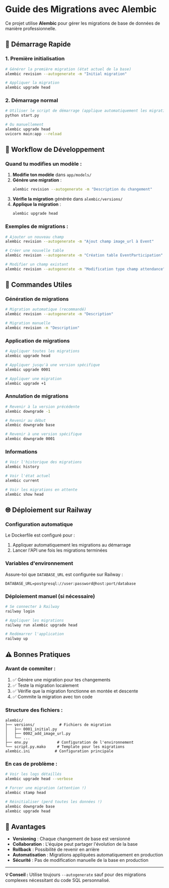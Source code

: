 # Guide des Migrations avec Alembic

Ce projet utilise **Alembic** pour gérer les migrations de base de données de manière professionnelle.

## 🚀 Démarrage Rapide

### 1. **Première initialisation**
```bash
# Générer la première migration (état actuel de la base)
alembic revision --autogenerate -m "Initial migration"

# Appliquer la migration
alembic upgrade head
```

### 2. **Démarrage normal**
```bash
# Utiliser le script de démarrage (applique automatiquement les migrations)
python start.py

# Ou manuellement
alembic upgrade head
uvicorn main:app --reload
```

## 📝 Workflow de Développement

### **Quand tu modifies un modèle :**

1. **Modifie ton modèle** dans `app/models/`
2. **Génère une migration** :
   ```bash
   alembic revision --autogenerate -m "Description du changement"
   ```
3. **Vérifie la migration** générée dans `alembic/versions/`
4. **Applique la migration** :
   ```bash
   alembic upgrade head
   ```

### **Exemples de migrations :**

```bash
# Ajouter un nouveau champ
alembic revision --autogenerate -m "Ajout champ image_url à Event"

# Créer une nouvelle table
alembic revision --autogenerate -m "Création table EventParticipation"

# Modifier un champ existant
alembic revision --autogenerate -m "Modification type champ attendance"
```

## 🔧 Commandes Utiles

### **Génération de migrations**
```bash
# Migration automatique (recommandé)
alembic revision --autogenerate -m "Description"

# Migration manuelle
alembic revision -m "Description"
```

### **Application de migrations**
```bash
# Appliquer toutes les migrations
alembic upgrade head

# Appliquer jusqu'à une version spécifique
alembic upgrade 0001

# Appliquer une migration
alembic upgrade +1
```

### **Annulation de migrations**
```bash
# Revenir à la version précédente
alembic downgrade -1

# Revenir au début
alembic downgrade base

# Revenir à une version spécifique
alembic downgrade 0001
```

### **Informations**
```bash
# Voir l'historique des migrations
alembic history

# Voir l'état actuel
alembic current

# Voir les migrations en attente
alembic show head
```

## 🌐 Déploiement sur Railway

### **Configuration automatique**
Le Dockerfile est configuré pour :
1. Appliquer automatiquement les migrations au démarrage
2. Lancer l'API une fois les migrations terminées

### **Variables d'environnement**
Assure-toi que `DATABASE_URL` est configurée sur Railway :
```
DATABASE_URL=postgresql://user:password@host:port/database
```

### **Déploiement manuel (si nécessaire)**
```bash
# Se connecter à Railway
railway login

# Appliquer les migrations
railway run alembic upgrade head

# Redémarrer l'application
railway up
```

## ⚠️ Bonnes Pratiques

### **Avant de commiter :**
1. ✅ Génère une migration pour tes changements
2. ✅ Teste la migration localement
3. ✅ Vérifie que la migration fonctionne en montée et descente
4. ✅ Commite la migration avec ton code

### **Structure des fichiers :**
```
alembic/
├── versions/           # Fichiers de migration
│   ├── 0001_initial.py
│   ├── 0002_add_image_url.py
│   └── ...
├── env.py             # Configuration de l'environnement
└── script.py.mako     # Template pour les migrations
alembic.ini           # Configuration principale
```

### **En cas de problème :**
```bash
# Voir les logs détaillés
alembic upgrade head --verbose

# Forcer une migration (attention !)
alembic stamp head

# Réinitialiser (perd toutes les données !)
alembic downgrade base
alembic upgrade head
```

## 🎯 Avantages

- **Versioning** : Chaque changement de base est versionné
- **Collaboration** : L'équipe peut partager l'évolution de la base
- **Rollback** : Possibilité de revenir en arrière
- **Automatisation** : Migrations appliquées automatiquement en production
- **Sécurité** : Pas de modification manuelle de la base en production

---

**💡 Conseil :** Utilise toujours `--autogenerate` sauf pour des migrations complexes nécessitant du code SQL personnalisé. 